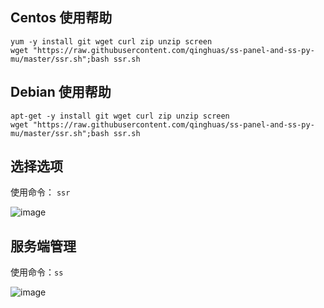 Centos 使用帮助
---
```
yum -y install git wget curl zip unzip screen
wget "https://raw.githubusercontent.com/qinghuas/ss-panel-and-ss-py-mu/master/ssr.sh";bash ssr.sh
```

Debian 使用帮助
---
```
apt-get -y install git wget curl zip unzip screen
wget "https://raw.githubusercontent.com/qinghuas/ss-panel-and-ss-py-mu/master/ssr.sh";bash ssr.sh
```

选择选项
---
使用命令：
`ssr`  
  
![image](https://raw.githubusercontent.com/qinghuas/ss-panel-and-ss-py-mu/master/option.png)

服务端管理
---
使用命令：`ss`  
  
![image](https://raw.githubusercontent.com/qinghuas/ss-panel-and-ss-py-mu/master/ss_node_option.png)
